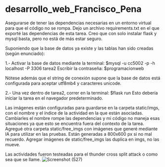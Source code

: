 # desarrollo_web_Francisco_Pena

Asegurarse de tener las dependencias necesarias en un entorno virtual para que el código no se rompa. Dejo un archivo requirements.txt en el que exporté las dependencias de esta tarea. Creo que con solo instalar flask y mysql basta, pero no está de más estar seguro. 

Suponiendo que la base de datos ya existe y las tablas han sido creadas (según enunciado): 

1.-
Activar la base de datos mediante la terminal:
$mysql -u cc5002 -p -h localhost -P 3306 tarea2
Escribir la contraseña:
$programacionweb

Nótese además que el string de conexión supone que la base de datos está configurada para aceptar utf8mb4 y caracteres unicode.

2.-
Una vez dentro de tarea2, correr en la terminal: 
$flask run
Esto debería iniciar la tarea en el navegador predeterminado. 

Las imágenes están configuradas para guardarse en la carpeta static/imgs, con el nombre y el índice de la actividad en la que están asociadas. Cambiarles el nombre rompe las dependencias y mi código no maneja esas situaciones ya que esto se encuentra fuera del contexto de la tarea. Agregué otra carpeta static/free_imgs con imágenes que generé mediante IA para utilizar en las pruebas. Están generadas a 800x600 px si no mal recuerdo. Agregar imágenes de static/free_imgs las duplica en imgs, no las mueve. 

Las actividades fueron testeadas para el thunder cross split attack o como sea que se llame.
![Screenshot (527)](https://github.com/user-attachments/assets/784a505c-8050-4a3c-8dae-3cf2b899332b)
